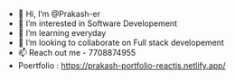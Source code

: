 - 👋 Hi, I’m @Prakash-er
- 👀 I’m interested in Software Developement
- 🌱 I’m  learning everyday 
- 💞️ I’m looking to collaborate on Full stack developement
- 📫 Reach out me - 7708874955
- Poertfolio : https://prakash-portfolio-reactjs.netlify.app/

<!---
Prakash-er/Prakash-er is a ✨ special ✨ repository because its `README.md` (this file) appears on your GitHub profile.
You can click the Preview link to take a look at your changes.
--->
